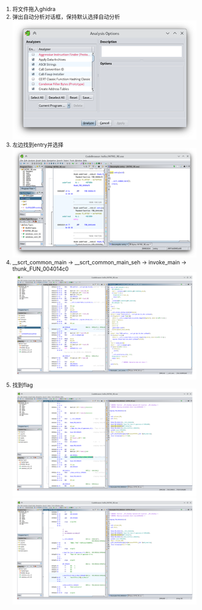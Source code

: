 1. 将文件拖入ghidra
2. 弹出自动分析对话框，保持默认选择自动分析
![](image.png)
3. 左边找到entry并选择
![](image-1.png)
4. __scrt_common_main -> __scrt_common_main_seh -> invoke_main -> thunk_FUN_004014c0
![](image-2.png)
5. 找到flag
![](image-3.png)
![](image-4.png)